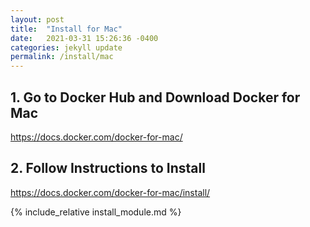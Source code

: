 ```yaml
---
layout: post
title:  "Install for Mac"
date:   2021-03-31 15:26:36 -0400
categories: jekyll update
permalink: /install/mac
---
```



## 1. Go to Docker Hub and Download Docker for Mac

https://docs.docker.com/docker-for-mac/ 


## 2. Follow Instructions to Install

https://docs.docker.com/docker-for-mac/install/

{% include_relative install_module.md %}



